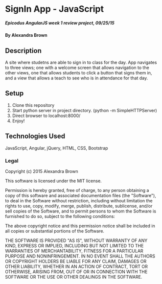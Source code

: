# SignIn App - JavaScript

##### _Epicodus AngularJS week 1 review project, 09/25/15_

#### By Alexandra Brown

## Description

A site where studetns are able to sign in to class for the day. App navigates to three views; one with a welcome screen that allows navigation to the other views, one that allows students to click a button that signs them in, and a view that allows a teach to see who is in attendance for that day.

## Setup

1. Clone this repository
2. Start python server in project directory. (python -m SimpleHTTPServer)
3. Direct browser to localhost:8000/
4. Enjoy!

## Technologies Used

JavaScript, Angular, jQuery, HTML, CSS, Bootstrap

### Legal

Copyright (c) 2015 Alexandra Brown

This software is licensed under the MIT license.

Permission is hereby granted, free of charge, to any person obtaining a copy
of this software and associated documentation files (the "Software"), to deal
in the Software without restriction, including without limitation the rights
to use, copy, modify, merge, publish, distribute, sublicense, and/or sell
copies of the Software, and to permit persons to whom the Software is
furnished to do so, subject to the following conditions:

The above copyright notice and this permission notice shall be included in
all copies or substantial portions of the Software.

THE SOFTWARE IS PROVIDED "AS IS", WITHOUT WARRANTY OF ANY KIND, EXPRESS OR
IMPLIED, INCLUDING BUT NOT LIMITED TO THE WARRANTIES OF MERCHANTABILITY,
FITNESS FOR A PARTICULAR PURPOSE AND NONINFRINGEMENT. IN NO EVENT SHALL THE
AUTHORS OR COPYRIGHT HOLDERS BE LIABLE FOR ANY CLAIM, DAMAGES OR OTHER
LIABILITY, WHETHER IN AN ACTION OF CONTRACT, TORT OR OTHERWISE, ARISING FROM,
OUT OF OR IN CONNECTION WITH THE SOFTWARE OR THE USE OR OTHER DEALINGS IN
THE SOFTWARE.
